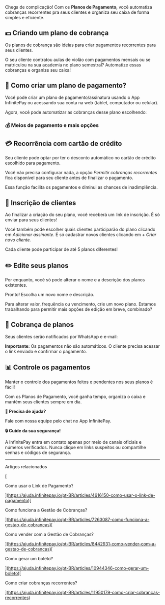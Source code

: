 Chega de complicação! Com os **Planos de Pagamento**, você automatiza cobranças recorrentes pra seus clientes e organiza seu caixa de forma simples e eficiente.

## **💵 Criando um plano de cobrança**

Os planos de cobrança são ideias para criar pagamentos recorrentes para seus clientes.

O seu cliente contratou aulas de violão com pagamentos mensais ou se matriculou na sua academia no plano semestral? Automatize essas cobranças e organize seu caixa!

## **🔎 Como criar um plano de pagamento?**

Você pode criar um plano de pagamento/assinatura usando o App InfinitePay ou acessando sua conta na web (tablet, computador ou celular).

Agora, você pode automatizar as cobranças desse plano escolhendo:

### **💰 Meios de pagamento e mais opções**

## **💳 Recorrência com cartão de crédito**

Seu cliente pode optar por ter o desconto automático no cartão de crédito escolhido para pagamento.

Você não precisa configurar nada, a opção _Permitir cobranças recorrentes_ fica disponível para seu cliente antes de finalizar o pagamento.

Essa função facilita os pagamentos e diminui as chances de inadimplência.

## **👥 Inscrição de clientes**

Ao finalizar a criação do seu plano, você receberá um link de inscrição. É só enviar para seus clientes!

Você também pode escolher quais clientes participarão do plano clicando em _Adicionar assinante_. É só cadastrar novos clientes clicando em _\+ Criar novo cliente._

Cada cliente pode participar de até 5 planos diferentes!

## **✏️ Edite seus planos**

Por enquanto, você só pode alterar o nome e a descrição dos planos existentes.

Pronto! Escolha um novo nome e descrição.

Para alterar valor, frequência ou vencimento, crie um novo plano. Estamos trabalhando para permitir mais opções de edição em breve, combinado?

## **🔔 Cobrança de planos**

Seus clientes serão notificados por WhatsApp e e-mail:

**Importante:** Os pagamentos não são automáticos. O cliente precisa acessar o link enviado e confirmar o pagamento.

## **📊 Controle os pagamentos**

Manter o controle dos pagamentos feitos e pendentes nos seus planos é fácil!

Com os Planos de Pagamento, você ganha tempo, organiza o caixa e mantém seus clientes sempre em dia.

**🔔 Precisa de ajuda?**

Fale com nossa equipe pelo chat no App InfinitePay.

**🔒 Cuide da sua segurança!**

A InfinitePay entra em contato apenas por meio de canais oficiais e números verificados. Nunca clique em links suspeitos ou compartilhe senhas e códigos de segurança.

___

Artigos relacionados

[

Como usar o Link de Pagamento?

](https://ajuda.infinitepay.io/pt-BR/articles/4616150-como-usar-o-link-de-pagamento)[

Como funciona a Gestão de Cobranças?

](https://ajuda.infinitepay.io/pt-BR/articles/7263087-como-funciona-a-gestao-de-cobrancas)[

Como vender com a Gestão de Cobranças?

](https://ajuda.infinitepay.io/pt-BR/articles/8442931-como-vender-com-a-gestao-de-cobrancas)[

Como gerar um boleto?

](https://ajuda.infinitepay.io/pt-BR/articles/10944346-como-gerar-um-boleto)[

Como criar cobranças recorrentes?

](https://ajuda.infinitepay.io/pt-BR/articles/11950179-como-criar-cobrancas-recorrentes)